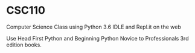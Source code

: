 # CSC110
Computer Science Class using Python 3.6 IDLE and Repl.it on the web 

Use Head First Python and Beginning Python Novice to Professionals 3rd edition books.  


